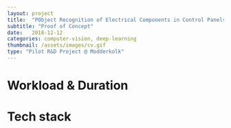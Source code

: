 ```yaml
---
layout: project
title:  "PObject Recognition of Electrical Components in Control Panels"
subtitle: "Proof of Concept"
date:   2018-12-12
categories: computer-vision, deep-learning
thumbnail: /assets/images/cv.gif
type: "Pilot R&D Project @ Modderkolk"
---
```

# Workload & Duration


# Tech stack


